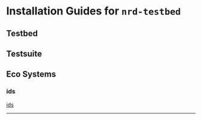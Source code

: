 # Installation Guides for `nrd-testbed`

## Testbed

## Testsuite

## Eco Systems

### ids

[ids](./ec/ids/)

---

